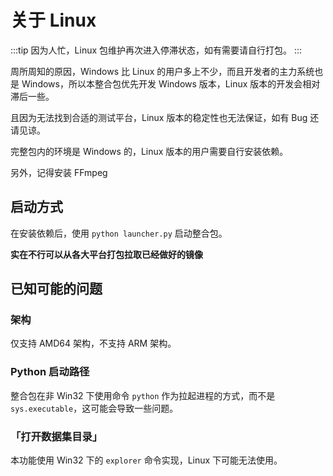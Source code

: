 # 关于 Linux

:::tip
因为人忙，Linux 包维护再次进入停滞状态，如有需要请自行打包。
:::

周所周知的原因，Windows 比 Linux 的用户多上不少，而且开发者的主力系统也是 Windows，所以本整合包优先开发 Windows 版本，Linux 版本的开发会相对滞后一些。

且因为无法找到合适的测试平台，Linux 版本的稳定性也无法保证，如有 Bug 还请见谅。

完整包内的环境是 Windows 的，Linux 版本的用户需要自行安装依赖。

另外，记得安装 FFmpeg

## 启动方式

在安装依赖后，使用 `python launcher.py` 启动整合包。

**实在不行可以从各大平台打包拉取已经做好的镜像**

## 已知可能的问题

### 架构

仅支持 AMD64 架构，不支持 ARM 架构。

### Python 启动路径

整合包在非 Win32 下使用命令 `python` 作为拉起进程的方式，而不是 `sys.executable`，这可能会导致一些问题。

### 「打开数据集目录」

本功能使用 Win32 下的 `explorer` 命令实现，Linux 下可能无法使用。
